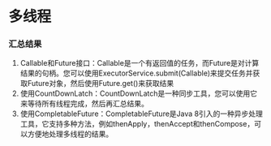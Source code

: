 # 多线程

### 汇总结果

1. Callable和Future接口：Callable是一个有返回值的任务，而Future是对计算结果的句柄。您可以使用ExecutorService.submit(Callable)来提交任务并获取Future对象，然后使用Future.get()来获取结果
2. 使用CountDownLatch：CountDownLatch是一种同步工具，您可以使用它来等待所有线程完成，然后再汇总结果。
3. 使用CompletableFuture：CompletableFuture是Java 8引入的一种异步处理工具，它支持多种方法，例如thenApply，thenAccept和thenCompose，可以方便地处理多线程的结果。